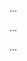 <panel type="info" header="Can apply some design patterns :star::star::star:" expandable expanded no-close>

<panel type="info" header="Can combine multiple patterns to fit a context :star::star::star:" expandable>
  <include src="../../book/designPatterns/more/combiningDesignPatterns/full.md" />
  <panel header=":trophy: Evidence" expanded>

...

  </panel>
</panel>

<panel type="info" header="Can explain pros and cons of design patterns :star::star::star:" expandable>
  <include src="../../book/designPatterns/more/usingDesignPatterns/full.md" />
  <panel header=":trophy: Evidence" expanded>

...

  </panel>
</panel>

<panel type="success" header="Can explain how patterns exist beyond software design domain :star::star::star::star:" expandable>
  <include src="../../book/designPatterns/more/otherTypesOfPatterns/full.md" />
  <panel header=":trophy: Evidence" expanded>

...

  </panel>
</panel>

</panel>

